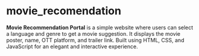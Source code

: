 # movie_recomendation
**Movie Recommendation Portal** is a simple website where users can select a language and genre to get a movie suggestion. It displays the movie poster, name, OTT platform, and trailer link. Built using HTML, CSS, and JavaScript for an elegant and interactive experience.
